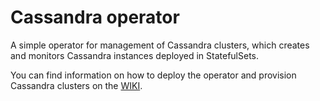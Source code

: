 # Cassandra operator

A simple operator for management of Cassandra clusters, which creates and monitors Cassandra instances deployed in StatefulSets.

You can find information on how to deploy the operator and provision Cassandra clusters on the [WIKI](https://github.com/sky-uk/cassandra-operator/wiki).
